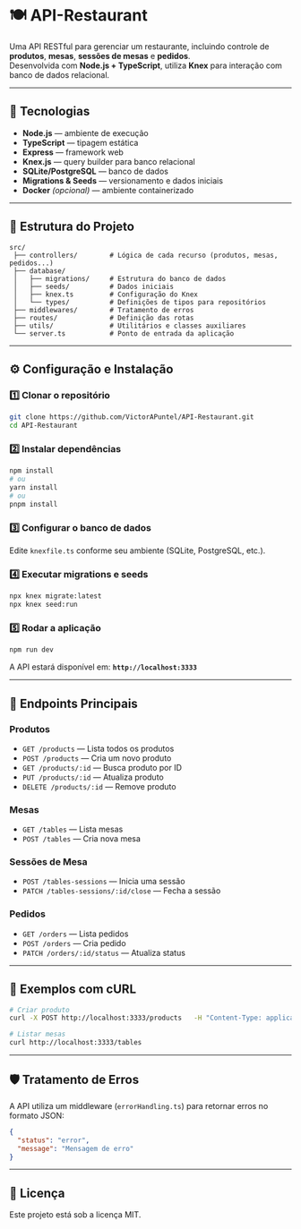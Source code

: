# 🍽️ API-Restaurant

Uma API RESTful para gerenciar um restaurante, incluindo controle de **produtos**, **mesas**, **sessões de mesas** e **pedidos**.  
Desenvolvida com **Node.js + TypeScript**, utiliza **Knex** para interação com banco de dados relacional.

---

## 🚀 Tecnologias

- **Node.js** — ambiente de execução
- **TypeScript** — tipagem estática
- **Express** — framework web
- **Knex.js** — query builder para banco relacional
- **SQLite/PostgreSQL** — banco de dados
- **Migrations & Seeds** — versionamento e dados iniciais
- **Docker** *(opcional)* — ambiente containerizado

---

## 📂 Estrutura do Projeto

```
src/
 ├── controllers/        # Lógica de cada recurso (produtos, mesas, pedidos...)
 ├── database/
 │   ├── migrations/     # Estrutura do banco de dados
 │   ├── seeds/          # Dados iniciais
 │   ├── knex.ts         # Configuração do Knex
 │   └── types/          # Definições de tipos para repositórios
 ├── middlewares/        # Tratamento de erros
 ├── routes/             # Definição das rotas
 ├── utils/              # Utilitários e classes auxiliares
 └── server.ts           # Ponto de entrada da aplicação
```

---

## ⚙️ Configuração e Instalação

### 1️⃣ Clonar o repositório
```bash
git clone https://github.com/VictorAPuntel/API-Restaurant.git
cd API-Restaurant
```

### 2️⃣ Instalar dependências
```bash
npm install
# ou
yarn install
# ou
pnpm install
```

### 3️⃣ Configurar o banco de dados
Edite `knexfile.ts` conforme seu ambiente (SQLite, PostgreSQL, etc.).

### 4️⃣ Executar migrations e seeds
```bash
npx knex migrate:latest
npx knex seed:run
```

### 5️⃣ Rodar a aplicação
```bash
npm run dev
```
A API estará disponível em: **`http://localhost:3333`**

---

## 📌 Endpoints Principais

### **Produtos**
- `GET /products` — Lista todos os produtos
- `POST /products` — Cria um novo produto
- `GET /products/:id` — Busca produto por ID
- `PUT /products/:id` — Atualiza produto
- `DELETE /products/:id` — Remove produto

### **Mesas**
- `GET /tables` — Lista mesas
- `POST /tables` — Cria nova mesa

### **Sessões de Mesa**
- `POST /tables-sessions` — Inicia uma sessão
- `PATCH /tables-sessions/:id/close` — Fecha a sessão

### **Pedidos**
- `GET /orders` — Lista pedidos
- `POST /orders` — Cria pedido
- `PATCH /orders/:id/status` — Atualiza status

---

## 🧪 Exemplos com cURL

```bash
# Criar produto
curl -X POST http://localhost:3333/products   -H "Content-Type: application/json"   -d '{"name": "Pizza Margherita", "price": 35.90}'
```

```bash
# Listar mesas
curl http://localhost:3333/tables
```

---

## 🛡️ Tratamento de Erros

A API utiliza um middleware (`errorHandling.ts`) para retornar erros no formato JSON:
```json
{
  "status": "error",
  "message": "Mensagem de erro"
}
```

---

## 📄 Licença

Este projeto está sob a licença MIT.
